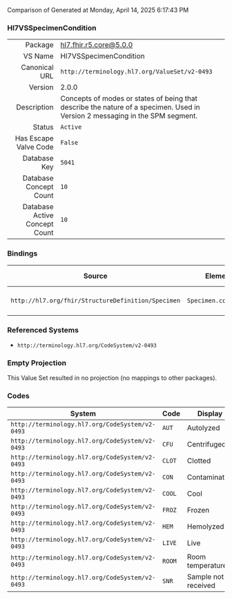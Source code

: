 Comparison of 
Generated at Monday, April 14, 2025 6:17:43 PM

### Hl7VSSpecimenCondition

|      |     |
| ---: | --- |
| Package | hl7.fhir.r5.core@5.0.0 |
| VS Name | Hl7VSSpecimenCondition |
| Canonical URL | `http://terminology.hl7.org/ValueSet/v2-0493` |
| Version | 2.0.0 |
| Description | Concepts of modes or states of being that describe the nature of a specimen.  Used in Version 2 messaging in the SPM segment. |
| Status | `Active` |
| Has Escape Valve Code | `False` |
| Database Key | `5041` |
| Database Concept Count | `10` |
| Database Active Concept Count | `10` |
### Bindings

| Source | Element | Binding | Strength | Element Short |
| ------ | ------- | ------- | -------- | ------------- |
| `http://hl7.org/fhir/StructureDefinition/Specimen` | `Specimen.condition` | `http://terminology.hl7.org/ValueSet/v2-0493` | `Extensible` | State of the specimen |

### Referenced Systems

* `http://terminology.hl7.org/CodeSystem/v2-0493`
### Empty Projection

This Value Set resulted in no projection (no mappings to other packages).

### Codes

| System | Code | Display |
| ------ | ---- | ------- |
| `http://terminology.hl7.org/CodeSystem/v2-0493` | `AUT` | Autolyzed |
| `http://terminology.hl7.org/CodeSystem/v2-0493` | `CFU` | Centrifuged |
| `http://terminology.hl7.org/CodeSystem/v2-0493` | `CLOT` | Clotted |
| `http://terminology.hl7.org/CodeSystem/v2-0493` | `CON` | Contaminated |
| `http://terminology.hl7.org/CodeSystem/v2-0493` | `COOL` | Cool |
| `http://terminology.hl7.org/CodeSystem/v2-0493` | `FROZ` | Frozen |
| `http://terminology.hl7.org/CodeSystem/v2-0493` | `HEM` | Hemolyzed |
| `http://terminology.hl7.org/CodeSystem/v2-0493` | `LIVE` | Live |
| `http://terminology.hl7.org/CodeSystem/v2-0493` | `ROOM` | Room temperature |
| `http://terminology.hl7.org/CodeSystem/v2-0493` | `SNR` | Sample not received |
